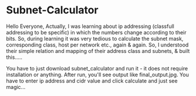 # Subnet-Calculator

Hello Everyone,
  Actually, I was learning about ip addressing (classfull addressing to be specific) 
in which the numbers change according to their bits. So, during learning it was very tedious
to calculate the subnet mask, corresponding class, host per network etc., again & again.
So, I understood their simple relation and mapping of their address class and subnets, & built this.....

  You have to just download subnet_calculator and run it - it does not require installation or anything.
  After run, you'll see output like final_output.jpg. You have to enter ip address and cidr value and click calculate and just see magic...
